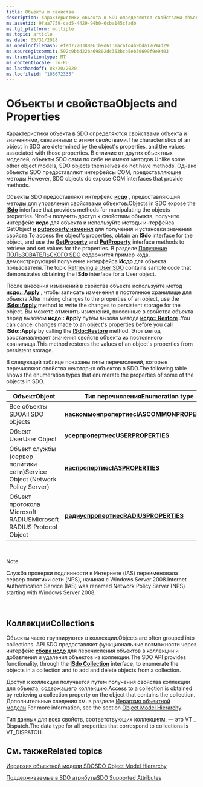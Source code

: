 ```yaml
---
title: Объекты и свойства
description: Характеристики объекта в SDO определяются свойствами объекта и значениями, связанными с этими свойствами.
ms.assetid: 9faa7759-cad5-4429-94b0-6cba145cfadb
ms.tgt_platform: multiple
ms.topic: article
ms.date: 05/31/2018
ms.openlocfilehash: efed7720388e61b9d6131acafd4b9bda17694d29
ms.sourcegitcommit: 592c9bbd22ba69802dc353bcb5eb30699f9e9403
ms.translationtype: MT
ms.contentlocale: ru-RU
ms.lasthandoff: 08/20/2020
ms.locfileid: "105672335"
---
```

# <a name="objects-and-properties"></a><span data-ttu-id="20eb9-103">Объекты и свойства</span><span class="sxs-lookup"><span data-stu-id="20eb9-103">Objects and Properties</span></span>

<span data-ttu-id="20eb9-104">Характеристики объекта в SDO определяются свойствами объекта и значениями, связанными с этими свойствами.</span><span class="sxs-lookup"><span data-stu-id="20eb9-104">The characteristics of an object in SDO are determined by the object's properties, and the values associated with those properties.</span></span> <span data-ttu-id="20eb9-105">В отличие от других объектных моделей, объекты SDO сами по себе не имеют методов.</span><span class="sxs-lookup"><span data-stu-id="20eb9-105">Unlike some other object models, SDO objects themselves do not have methods.</span></span> <span data-ttu-id="20eb9-106">Однако объекты SDO предоставляют интерфейсы COM, предоставляющие методы.</span><span class="sxs-lookup"><span data-stu-id="20eb9-106">However, SDO objects do expose COM interfaces that provide methods.</span></span>

<span data-ttu-id="20eb9-107">Объекты SDO предоставляют интерфейс [**исдо**](/windows/desktop/api/sdoias/nn-sdoias-isdo) , предоставляющий методы для управления свойствами объектов.</span><span class="sxs-lookup"><span data-stu-id="20eb9-107">Objects in SDO expose the [**ISdo**](/windows/desktop/api/sdoias/nn-sdoias-isdo) interface that provides methods for manipulating the objects properties.</span></span> <span data-ttu-id="20eb9-108">Чтобы получить доступ к свойствам объекта, получите интерфейс **исдо** для объекта и используйте методы интерфейса GetObject [**и**](/windows/desktop/api/sdoias/nf-sdoias-isdo-getproperty) [**putproperty изменил**](/windows/desktop/api/sdoias/nf-sdoias-isdo-putproperty) для получения и установки значений свойств.</span><span class="sxs-lookup"><span data-stu-id="20eb9-108">To access the object's properties, obtain an **ISdo** interface for the object, and use the [**GetProperty**](/windows/desktop/api/sdoias/nf-sdoias-isdo-getproperty) and [**PutProperty**](/windows/desktop/api/sdoias/nf-sdoias-isdo-putproperty) interface methods to retrieve and set values for the properties.</span></span> <span data-ttu-id="20eb9-109">В разделе [Получение ПОЛЬЗОВАТЕЛЬСКОГО SDO](/windows/desktop/Nps/sdo-retrieving-a-user-sdo) содержится пример кода, демонстрирующий получение интерфейса **Исдо** для объекта пользователя.</span><span class="sxs-lookup"><span data-stu-id="20eb9-109">The topic [Retrieving a User SDO](/windows/desktop/Nps/sdo-retrieving-a-user-sdo) contains sample code that demonstrates obtaining the **ISdo** interface for a User object.</span></span>

<span data-ttu-id="20eb9-110">После внесения изменений в свойства объекта используйте метод [**исдо:: Apply**](/windows/desktop/api/sdoias/nf-sdoias-isdo-apply) , чтобы записать изменения в постоянное хранилище для объекта.</span><span class="sxs-lookup"><span data-stu-id="20eb9-110">After making changes to the properties of an object, use the [**ISdo::Apply**](/windows/desktop/api/sdoias/nf-sdoias-isdo-apply) method to write the changes to persistent storage for the object.</span></span> <span data-ttu-id="20eb9-111">Вы можете отменить изменения, внесенные в свойства объекта перед вызовом **исдо:: Apply** путем вызова метода [**исдо:: Restore**](/windows/desktop/api/sdoias/nf-sdoias-isdo-restore) .</span><span class="sxs-lookup"><span data-stu-id="20eb9-111">You can cancel changes made to an object's properties before you call **ISdo::Apply** by calling the [**ISdo::Restore**](/windows/desktop/api/sdoias/nf-sdoias-isdo-restore) method.</span></span> <span data-ttu-id="20eb9-112">Этот метод восстанавливает значения свойств объекта из постоянного хранилища.</span><span class="sxs-lookup"><span data-stu-id="20eb9-112">This method restores the values of an object's properties from persistent storage.</span></span>

<span data-ttu-id="20eb9-113">В следующей таблице показаны типы перечислений, которые перечисляют свойства некоторых объектов в SDO.</span><span class="sxs-lookup"><span data-stu-id="20eb9-113">The following table shows the enumeration types that enumerate the properties of some of the objects in SDO.</span></span>



| <span data-ttu-id="20eb9-114">Объект</span><span class="sxs-lookup"><span data-stu-id="20eb9-114">Object</span></span>                                 | <span data-ttu-id="20eb9-115">Тип перечисления</span><span class="sxs-lookup"><span data-stu-id="20eb9-115">Enumeration type</span></span>                                       |
|----------------------------------------|--------------------------------------------------------|
| <span data-ttu-id="20eb9-116">Все объекты SDO</span><span class="sxs-lookup"><span data-stu-id="20eb9-116">All SDO objects</span></span>                        | [<span data-ttu-id="20eb9-117">**иаскоммонпропертиес**</span><span class="sxs-lookup"><span data-stu-id="20eb9-117">**IASCOMMONPROPERTIES**</span></span>](/windows/desktop/api/sdoias/ne-sdoias-iascommonproperties) |
| <span data-ttu-id="20eb9-118">Объект User</span><span class="sxs-lookup"><span data-stu-id="20eb9-118">User Object</span></span>                            | [<span data-ttu-id="20eb9-119">**усерпропертиес**</span><span class="sxs-lookup"><span data-stu-id="20eb9-119">**USERPROPERTIES**</span></span>](/windows/desktop/api/sdoias/ne-sdoias-userproperties)           |
| <span data-ttu-id="20eb9-120">Объект службы (сервер политики сети)</span><span class="sxs-lookup"><span data-stu-id="20eb9-120">Service Object (Network Policy Server)</span></span> | [<span data-ttu-id="20eb9-121">**иаспропертиес**</span><span class="sxs-lookup"><span data-stu-id="20eb9-121">**IASPROPERTIES**</span></span>](/windows/desktop/api/sdoias/ne-sdoias-iasproperties)             |
| <span data-ttu-id="20eb9-122">Объект протокола Microsoft RADIUS</span><span class="sxs-lookup"><span data-stu-id="20eb9-122">Microsoft RADIUS Protocol Object</span></span>       | [<span data-ttu-id="20eb9-123">**радиуспропертиес**</span><span class="sxs-lookup"><span data-stu-id="20eb9-123">**RADIUSPROPERTIES**</span></span>](/windows/desktop/api/sdoias/ne-sdoias-radiusproperties)       |



 

> [!Note]  
> <span data-ttu-id="20eb9-124">Служба проверки подлинности в Интернете (IAS) переименовала сервер политики сети (NPS), начиная с Windows Server 2008.</span><span class="sxs-lookup"><span data-stu-id="20eb9-124">Internet Authentication Service (IAS) was renamed Network Policy Server (NPS) starting with Windows Server 2008.</span></span>

 

## <a name="collections"></a><span data-ttu-id="20eb9-125">Коллекции</span><span class="sxs-lookup"><span data-stu-id="20eb9-125">Collections</span></span>

<span data-ttu-id="20eb9-126">Объекты часто группируются в коллекции.</span><span class="sxs-lookup"><span data-stu-id="20eb9-126">Objects are often grouped into collections.</span></span> <span data-ttu-id="20eb9-127">API SDO предоставляет функциональные возможности через интерфейс [**сбора исдо**](/windows/desktop/api/sdoias/nn-sdoias-isdocollection) для перечисления объектов в коллекции и добавления и удаления объектов из коллекции.</span><span class="sxs-lookup"><span data-stu-id="20eb9-127">The SDO API provides functionality, through the [**ISdo Collection**](/windows/desktop/api/sdoias/nn-sdoias-isdocollection) interface, to enumerate the objects in a collection and to add and delete objects from a collection.</span></span>

<span data-ttu-id="20eb9-128">Доступ к коллекции получается путем получения свойства коллекции для объекта, содержащего коллекцию.</span><span class="sxs-lookup"><span data-stu-id="20eb9-128">Access to a collection is obtained by retrieving a collection property on the object that contains the collection.</span></span> <span data-ttu-id="20eb9-129">Дополнительные сведения см. в разделе [Иерархия объектной модели](/windows/desktop/Nps/sdo-object-model-hierarchy).</span><span class="sxs-lookup"><span data-stu-id="20eb9-129">For more information, see the section [Object Model Hierarchy](/windows/desktop/Nps/sdo-object-model-hierarchy).</span></span>

<span data-ttu-id="20eb9-130">Тип данных для всех свойств, соответствующих коллекциям, — это VT \_ Dispatch.</span><span class="sxs-lookup"><span data-stu-id="20eb9-130">The data type for all properties that correspond to collections is VT\_DISPATCH.</span></span>

## <a name="related-topics"></a><span data-ttu-id="20eb9-131">См. также</span><span class="sxs-lookup"><span data-stu-id="20eb9-131">Related topics</span></span>

<dl> <dt>

[<span data-ttu-id="20eb9-132">Иерархия объектной модели SDO</span><span class="sxs-lookup"><span data-stu-id="20eb9-132">SDO Object Model Hierarchy</span></span>](/windows/desktop/Nps/sdo-object-model-hierarchy)
</dt> <dt>

[<span data-ttu-id="20eb9-133">Поддерживаемые в SDO атрибуты</span><span class="sxs-lookup"><span data-stu-id="20eb9-133">SDO Supported Attributes</span></span>](/windows/desktop/Nps/sdo-sdo-supported-attributes)
</dt> </dl>

 

 